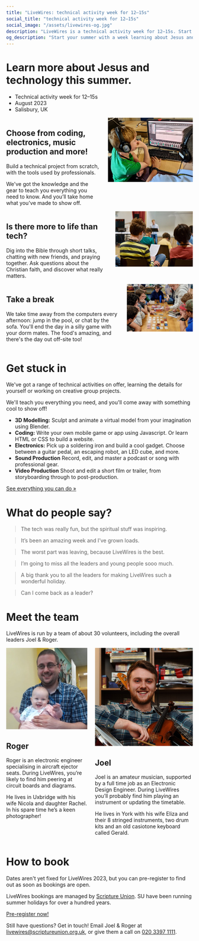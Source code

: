 ```yaml
---
title: "LiveWires: technical activity week for 12–15s"
social_title: "technical activity week for 12–15s"
social_image: "/assets/livewires-og.jpg"
description: "LiveWires is a technical activity week for 12–15s. Start your summer learning about Jesus and technology."
og_description: "Start your summer with a week learning about Jesus and technology."
---
```


<h1 class="page-title">Learn more about Jesus and technology this summer.</h1>

* Technical activity week for 12–15s
* August 2023
* Salisbury, UK

<div class="row columns">
<div class="col">

## Choose from coding, electronics, music production and more!

Build a technical project from scratch, with the tools used by professionals.

We've got the knowledge and the gear to teach you everything you need to know. And you’ll take home what you've made to show off.

</div>
<div class="col col-image">
<img src="/assets/photo/2019-audio.jpg">
</div>
</div>

<div class="row columns columns-reverse">
<div class="col">

## Is there more to life than tech?

Dig into the Bible through short talks, chatting with new friends, and praying together. Ask questions about the Christian faith, and discover what really matters.

<!--<p>In 2022 we’ll be exploring the whole story of the Bible, seeing more of God’s plan for His people, living in His world, and experiencing His blessing.</p>-->

</div>
<div class="col col-image">
<img src="/assets/photo/2019-talk.jpg">
</div>
</div>

<div class="row columns columns">
<div class="col">

## Take a break

We take time away from the computers every afternoon: jump in the pool, or chat by the sofa. You'll end the day in a silly game with your dorm mates. The food's amazing, and there's the day out off-site too!

</div>
<div class="col col-image">
<img src="/assets/photo/2019-board-games.jpg">
</div>
</div>

# Get stuck in

We've got a range of technical activities on offer, learning the details for yourself or working on creative group projects.

We'll teach you everything you need, and you'll come away with something cool to show off!

* **3D Modelling:** Sculpt and animate a virtual model from your imagination using Blender.
* **Coding:** Write your own mobile game or app using Javascript. Or learn HTML or CSS to build a website.
* **Electronics:** Pick up a soldering iron and build a cool gadget. Choose between a guitar pedal, an escaping robot, an LED cube, and more.
* **Sound Production** Record, edit, and master a podcast or song with professional gear.
* **Video Production** Shoot and edit a short film or trailer, from storyboarding through to post-production.

[See everything you can do »](/tech/)

# What do people say?

> The tech was really fun, but the spiritual stuff was inspiring.

> It’s been an amazing week and I’ve grown loads.

> The worst part was leaving, because LiveWires is the best.

> I’m going to miss all the leaders and young people sooo much.

> A big thank you to all the leaders for making LiveWires such a wonderful holiday.

> Can I come back as a leader?

# Meet the team

LiveWires is run by a team of about 30 volunteers,
including the overall leaders Joel & Roger.

<div class="columns">
<div>
<div class="person-headshot">
  <img src="/assets/photo/roger.jpg">
  <h2>Roger</h2>
</div>
<div class="person-bio">

Roger is an electronic engineer specialising in aircraft ejector seats. During LiveWires, you’re likely to find him peering at circuit boards and diagrams.

He lives in Uxbridge with his wife Nicola and daughter Rachel. In his spare time he’s a keen photographer!

</div>
</div>
<div>
<div class="person-headshot">
  <img src="/assets/photo/joel.jpg">
  <h2>Joel</h2>
</div>
<div class="person-bio">

Joel is an amateur musician, supported by a full time job as an Electronic Design Engineer. During LiveWires you’ll probably find him playing an instrument or updating the timetable.

He lives in York with his wife Eliza and their 8 stringed instruments, two drum kits and an old casiotone keyboard called Gerald.

</div>
</div>
</div>

# How to book <a id="book"></a>

Dates aren't yet fixed for LiveWires 2023, but you can pre-register to find out as soon as bookings are open.

LiveWires bookings are managed by [Scripture Union](https://content.scriptureunion.org.uk/holiday/livewires-0). SU have been running summer holidays for over a hundred years.

<a class="cta" href="/prereg" target="blank" rel="noopener" id="book-now">Pre-register now!</a>

Still have questions? Get in touch! Email Joel &amp; Roger at <a href="&#109;&#97;&#105;&#108;&#116;&#111;&#58;&#108;&#105;&#118;&#101;&#119;&#105;&#114;&#101;&#115;&#64;&#115;&#99;&#114;&#105;&#112;&#116;&#117;&#114;&#101;&#117;&#110;&#105;&#111;&#110;&#46;&#111;&#114;&#103;&#46;&#117;&#107;">&#108;&#105;&#118;&#101;&#119;&#105;&#114;&#101;&#115;&#64;&#115;&#99;&#114;&#105;&#112;&#116;&#117;&#114;&#101;&#117;&#110;&#105;&#111;&#110;&#46;&#111;&#114;&#103;&#46;&#117;&#107;</a>,
or give them a call on [020 3397 1111](tel:02033971111).

